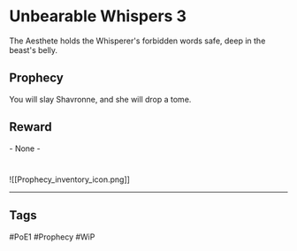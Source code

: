 # Unbearable Whispers 3
The Aesthete holds the Whisperer's forbidden words safe, deep in the beast's belly.
## Prophecy
You will slay Shavronne, and she will drop a tome.
## Reward
\- None -

#
![[Prophecy_inventory_icon.png]]

---
## Tags
#PoE1 
#Prophecy
#WiP 